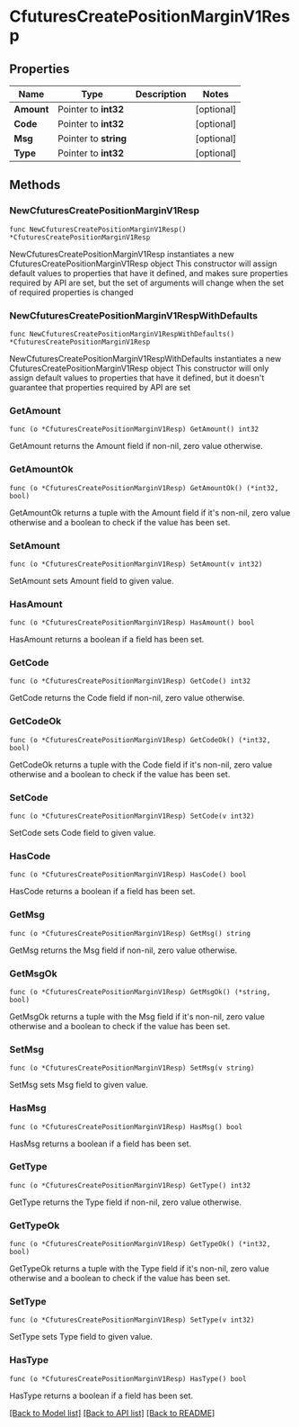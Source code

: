 # CfuturesCreatePositionMarginV1Resp

## Properties

Name | Type | Description | Notes
------------ | ------------- | ------------- | -------------
**Amount** | Pointer to **int32** |  | [optional] 
**Code** | Pointer to **int32** |  | [optional] 
**Msg** | Pointer to **string** |  | [optional] 
**Type** | Pointer to **int32** |  | [optional] 

## Methods

### NewCfuturesCreatePositionMarginV1Resp

`func NewCfuturesCreatePositionMarginV1Resp() *CfuturesCreatePositionMarginV1Resp`

NewCfuturesCreatePositionMarginV1Resp instantiates a new CfuturesCreatePositionMarginV1Resp object
This constructor will assign default values to properties that have it defined,
and makes sure properties required by API are set, but the set of arguments
will change when the set of required properties is changed

### NewCfuturesCreatePositionMarginV1RespWithDefaults

`func NewCfuturesCreatePositionMarginV1RespWithDefaults() *CfuturesCreatePositionMarginV1Resp`

NewCfuturesCreatePositionMarginV1RespWithDefaults instantiates a new CfuturesCreatePositionMarginV1Resp object
This constructor will only assign default values to properties that have it defined,
but it doesn't guarantee that properties required by API are set

### GetAmount

`func (o *CfuturesCreatePositionMarginV1Resp) GetAmount() int32`

GetAmount returns the Amount field if non-nil, zero value otherwise.

### GetAmountOk

`func (o *CfuturesCreatePositionMarginV1Resp) GetAmountOk() (*int32, bool)`

GetAmountOk returns a tuple with the Amount field if it's non-nil, zero value otherwise
and a boolean to check if the value has been set.

### SetAmount

`func (o *CfuturesCreatePositionMarginV1Resp) SetAmount(v int32)`

SetAmount sets Amount field to given value.

### HasAmount

`func (o *CfuturesCreatePositionMarginV1Resp) HasAmount() bool`

HasAmount returns a boolean if a field has been set.

### GetCode

`func (o *CfuturesCreatePositionMarginV1Resp) GetCode() int32`

GetCode returns the Code field if non-nil, zero value otherwise.

### GetCodeOk

`func (o *CfuturesCreatePositionMarginV1Resp) GetCodeOk() (*int32, bool)`

GetCodeOk returns a tuple with the Code field if it's non-nil, zero value otherwise
and a boolean to check if the value has been set.

### SetCode

`func (o *CfuturesCreatePositionMarginV1Resp) SetCode(v int32)`

SetCode sets Code field to given value.

### HasCode

`func (o *CfuturesCreatePositionMarginV1Resp) HasCode() bool`

HasCode returns a boolean if a field has been set.

### GetMsg

`func (o *CfuturesCreatePositionMarginV1Resp) GetMsg() string`

GetMsg returns the Msg field if non-nil, zero value otherwise.

### GetMsgOk

`func (o *CfuturesCreatePositionMarginV1Resp) GetMsgOk() (*string, bool)`

GetMsgOk returns a tuple with the Msg field if it's non-nil, zero value otherwise
and a boolean to check if the value has been set.

### SetMsg

`func (o *CfuturesCreatePositionMarginV1Resp) SetMsg(v string)`

SetMsg sets Msg field to given value.

### HasMsg

`func (o *CfuturesCreatePositionMarginV1Resp) HasMsg() bool`

HasMsg returns a boolean if a field has been set.

### GetType

`func (o *CfuturesCreatePositionMarginV1Resp) GetType() int32`

GetType returns the Type field if non-nil, zero value otherwise.

### GetTypeOk

`func (o *CfuturesCreatePositionMarginV1Resp) GetTypeOk() (*int32, bool)`

GetTypeOk returns a tuple with the Type field if it's non-nil, zero value otherwise
and a boolean to check if the value has been set.

### SetType

`func (o *CfuturesCreatePositionMarginV1Resp) SetType(v int32)`

SetType sets Type field to given value.

### HasType

`func (o *CfuturesCreatePositionMarginV1Resp) HasType() bool`

HasType returns a boolean if a field has been set.


[[Back to Model list]](../README.md#documentation-for-models) [[Back to API list]](../README.md#documentation-for-api-endpoints) [[Back to README]](../README.md)



